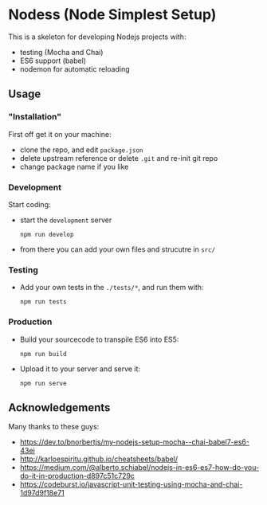 # Nodess (Node Simplest Setup)

This is a skeleton for developing Nodejs projects with:
- testing (Mocha and Chai)
- ES6 support (babel)
- nodemon for automatic reloading

## Usage 
### "Installation"
First off get it on your machine:
- clone the repo, and edit `package.json`
- delete upstream reference or delete `.git` and re-init git repo
- change package name if you like

### Development
Start coding:
- start the `development` server
  ```
  npm run develop
  ```
- from there you can add your own files and strucutre in `src/`

### Testing
- Add your own tests in the `./tests/*`, and run them with:
  ```
  npm run tests
  ```
### Production
- Build your sourcecode to transpile ES6 into ES5:
  ```
  npm run build
  ```
- Upload it to your server and serve it:
  ```
  npm run serve
  ```

## Acknowledgements
Many thanks to these guys:
- https://dev.to/bnorbertjs/my-nodejs-setup-mocha--chai-babel7-es6-43ei
- http://karloespiritu.github.io/cheatsheets/babel/
- https://medium.com/@alberto.schiabel/nodejs-in-es6-es7-how-do-you-do-it-in-production-d897c51c729c
- https://codeburst.io/javascript-unit-testing-using-mocha-and-chai-1d97d9f18e71

